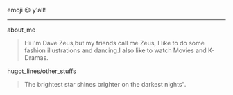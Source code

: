 emoji :wink: y'all!
***
about_me
>  Hi I'm Dave Zeus,but my friends call me Zeus, I like to do some fashion illustrations and dancing.I also like to watch Movies and K-Dramas.

hugot_lines/other_stuffs
>  The brightest star shines brighter on the darkest nights".
